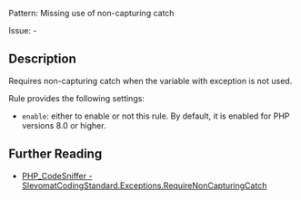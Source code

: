 Pattern: Missing use of non-capturing catch

Issue: -

## Description

Requires non-capturing catch when the variable with exception is not used.

Rule provides the following settings:

* `enable`: either to enable or not this rule. By default, it is enabled for PHP versions 8.0 or higher.

## Further Reading

* [PHP_CodeSniffer - SlevomatCodingStandard.Exceptions.RequireNonCapturingCatch](https://github.com/slevomat/coding-standard/blob/master/doc/exceptions.md#slevomatcodingstandardexceptionsrequirenoncapturingcatch-)